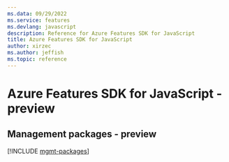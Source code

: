 ```yaml
---
ms.data: 09/29/2022
ms.service: features
ms.devlang: javascript
description: Reference for Azure Features SDK for JavaScript
title: Azure Features SDK for JavaScript
author: xirzec
ms.author: jeffish
ms.topic: reference
---
```

# Azure Features SDK for JavaScript - preview

## Management packages - preview
[!INCLUDE [mgmt-packages](features-mgmt-index.md)]